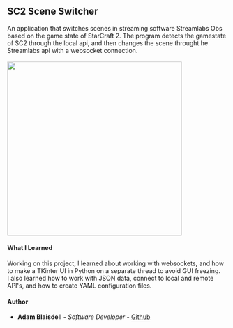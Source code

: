 ## SC2 Scene Switcher
An application that switches scenes in streaming software Streamlabs Obs based on the game state of StarCraft 2. The program detects the gamestate of SC2 through 
the local api, and then changes the scene throught he Streamlabs api with a websocket connection. 
<br><br>
<image src="images/sceneswitcherui.png" width="400px">
<br>
#### What I Learned

Working on this project, I learned about working with websockets, and how to make a TKinter UI in Python on a separate thread to avoid GUI freezing. 
<br>
I also learned how to work with JSON data, connect to local and remote API's, and how to create YAML configuration files.
<br>
#### Author
* **Adam Blaisdell** - *Software Developer* - [Github](https://github.com/adamblaisdell)
